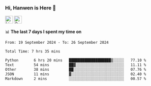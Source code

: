 ### Hi, Hanwen is Here 👋
<p>
	<a href="https://www.linkedin.com/in/liu-hanwen/"><img src="https://img.shields.io/badge/@hanwen-0A66C2?style=flat&logo=LinkedIn&logoColor=white" alt="Linkedin"  height="25px"/></a> 
	<a href="https://scholar.google.com/citations?user=HDF0su0AAAAJ"><img src="https://img.shields.io/badge/scholar-4385FE.svg?&style=plastic&logo=google-scholar&logoColor=white" alt="Google Scholar" height="25px"> </a>
</p>

📊 **The last 7 days I spent my time on** 
<!--START_SECTION:waka-->

```txt
From: 19 September 2024 - To: 26 September 2024

Total Time: 7 hrs 35 mins

Python       6 hrs 20 mins   ███████████████████▒░░░░░   77.10 %
Text         54 mins         ██▓░░░░░░░░░░░░░░░░░░░░░░   11.11 %
Other        38 mins         ██░░░░░░░░░░░░░░░░░░░░░░░   07.76 %
JSON         11 mins         ▓░░░░░░░░░░░░░░░░░░░░░░░░   02.40 %
Markdown     2 mins          ░░░░░░░░░░░░░░░░░░░░░░░░░   00.57 %
```

<!--END_SECTION:waka-->


<!--
**david990917/david990917** is a ✨ _special_ ✨ repository because its `README.md` (this file) appears on your GitHub profile.

Here are some ideas to get you started:

- 🔭 I’m currently working on ...
- 🌱 I’m currently learning ...
- 👯 I’m looking to collaborate on ...
- 🤔 I’m looking for help with ...
- 💬 Ask me about ...
- 📫 How to reach me: ...
- 😄 Pronouns: ...
- ⚡ Fun fact: ...
-->
